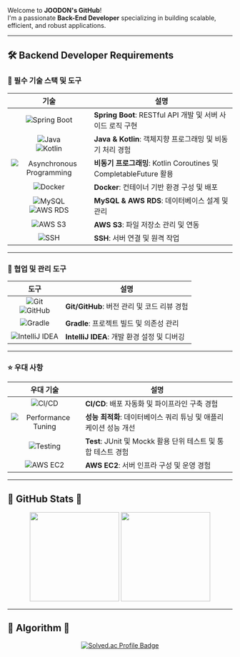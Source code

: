 Welcome to **JOODON's GitHub**!  
I'm a passionate **Back-End Developer** specializing in building scalable, efficient, and robust applications.

---

## 🛠️ Backend Developer Requirements

### 🚀 필수 기술 스택 및 도구

| 기술 | 설명 |
| :---: | --- |
| ![Spring Boot](https://img.shields.io/badge/-Spring%20Boot-6DB33F?logo=springboot&logoColor=white) | **Spring Boot**: RESTful API 개발 및 서버 사이드 로직 구현 |
| ![Java](https://img.shields.io/badge/-Java-007396?logo=java&logoColor=white) <br> ![Kotlin](https://img.shields.io/badge/-Kotlin-7F52FF?logo=kotlin&logoColor=white) | **Java & Kotlin**: 객체지향 프로그래밍 및 비동기 처리 경험 |
| ![Asynchronous Programming](https://img.shields.io/badge/-Asynchronous%20Programming-FF6F00?logo=async&logoColor=white) | **비동기 프로그래밍**: Kotlin Coroutines 및 CompletableFuture 활용 |
| ![Docker](https://img.shields.io/badge/-Docker-2496ED?logo=docker&logoColor=white) | **Docker**: 컨테이너 기반 환경 구성 및 배포 |
| ![MySQL](https://img.shields.io/badge/-MySQL-4479A1?logo=mysql&logoColor=white) <br> ![AWS RDS](https://img.shields.io/badge/-AWS%20RDS-FF9900?logo=amazon-aws&logoColor=white) | **MySQL & AWS RDS**: 데이터베이스 설계 및 관리 |
| ![AWS S3](https://img.shields.io/badge/-AWS%20S3-569A31?logo=amazon-s3&logoColor=white) | **AWS S3**: 파일 저장소 관리 및 연동 |
| ![SSH](https://img.shields.io/badge/-SSH-33AADD?logo=ssh&logoColor=white) | **SSH**: 서버 연결 및 원격 작업 |

---

### 🤝 협업 및 관리 도구

| 도구 | 설명 |
| :---: | --- |
| ![Git](https://img.shields.io/badge/-Git-F05032?logo=git&logoColor=white) <br> ![GitHub](https://img.shields.io/badge/-GitHub-181717?logo=github&logoColor=white) | **Git/GitHub**: 버전 관리 및 코드 리뷰 경험 |
| ![Gradle](https://img.shields.io/badge/-Gradle-02303A?logo=gradle&logoColor=white) | **Gradle**: 프로젝트 빌드 및 의존성 관리 |
| ![IntelliJ IDEA](https://img.shields.io/badge/-IntelliJ%20IDEA-000000?logo=intellijidea&logoColor=white) | **IntelliJ IDEA**: 개발 환경 설정 및 디버깅 |

---

### ⭐ 우대 사항

| 우대 기술 | 설명 |
| :---: | --- |
| ![CI/CD](https://img.shields.io/badge/-CI%2FCD-4285F4?logo=google-cloud&logoColor=white) | **CI/CD**: 배포 자동화 및 파이프라인 구축 경험 |
| ![Performance Tuning](https://img.shields.io/badge/-Performance%20Tuning-DD0031?logo=databricks&logoColor=white) | **성능 최적화**: 데이터베이스 쿼리 튜닝 및 애플리케이션 성능 개선 |
| ![Testing](https://img.shields.io/badge/-Testing-6DB33F?logo=testing-library&logoColor=white) | **Test**: JUnit 및 Mockk 활용 단위 테스트 및 통합 테스트 경험 |
| ![AWS EC2](https://img.shields.io/badge/-AWS%20EC2-FF9900?logo=amazon-aws&logoColor=white) | **AWS EC2**: 서버 인프라 구성 및 운영 경험 |

---

## 🌟 GitHub Stats 🌟

<div align="center">
  <img height=200 src="https://github-readme-stats.vercel.app/api?username=JOODON&theme=gruvbox" />
  <img height=200 src="https://github-readme-stats.vercel.app/api/top-langs/?username=JOODON&layout=compact&theme=gruvbox" />
</div>

---

## 🧩 Algorithm 🧩

<div align="center">
  <a href="https://solved.ac/launcher37" target="_blank">
    <img src="http://mazassumnida.wtf/api/v2/generate_badge?boj=launcher37" alt="Solved.ac Profile Badge" />
  </a>
</div>
